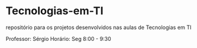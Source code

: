 # Tecnologias-em-TI
repositório para os projetos desenvolvidos
nas aulas de Tecnologias em TI

Professor: Sérgio
Horário: Seg 8:00 - 9:30
